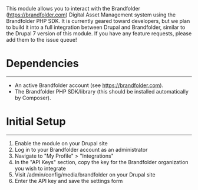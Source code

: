 This module allows you to interact with the Brandfolder
(https://brandfolder.com) Digital Asset Management system using the
Brandfolder PHP SDK. It is currently geared toward developers, but we plan
to build it into a full integration between Drupal and Brandfolder, similar
to the Drupal 7 version of this module.
If you have any feature requests, please add them to the issue queue!


# Dependencies
-------------------------------------------------------------------------------
 - An active Brandfolder account (see https://brandfolder.com).
 - The Brandfolder PHP SDK/library (this should be installed automatically
   by Composer).

# Initial Setup
-------------------------------------------------------------------------------
1. Enable the module on your Drupal site
2. Log in to your Brandfolder account as an administrator
3. Navigate to "My Profile" > "Integrations"
4. In the "API Keys" section, copy the key for the Brandfolder organization you
wish to integrate
5. Visit /admin/config/media/brandfolder on your Drupal site
6. Enter the API key and save the settings form
